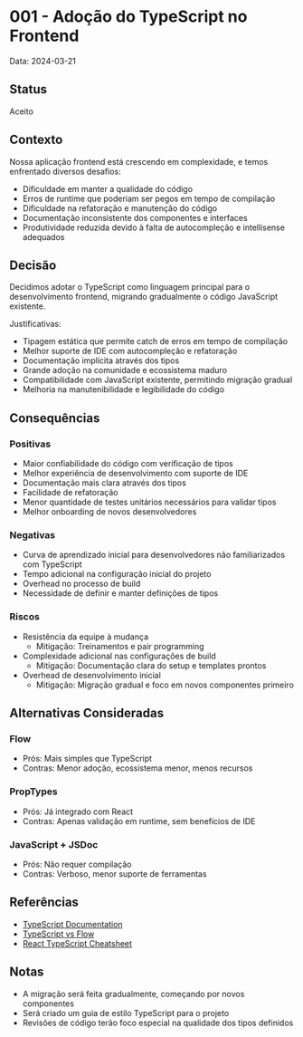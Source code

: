# 001 - Adoção do TypeScript no Frontend

Data: 2024-03-21

## Status

Aceito

## Contexto

Nossa aplicação frontend está crescendo em complexidade, e temos enfrentado diversos desafios:
- Dificuldade em manter a qualidade do código
- Erros de runtime que poderiam ser pegos em tempo de compilação
- Dificuldade na refatoração e manutenção do código
- Documentação inconsistente dos componentes e interfaces
- Produtividade reduzida devido à falta de autocompleção e intellisense adequados

## Decisão

Decidimos adotar o TypeScript como linguagem principal para o desenvolvimento frontend, migrando gradualmente o código JavaScript existente.

Justificativas:
- Tipagem estática que permite catch de erros em tempo de compilação
- Melhor suporte de IDE com autocompleção e refatoração
- Documentação implícita através dos tipos
- Grande adoção na comunidade e ecossistema maduro
- Compatibilidade com JavaScript existente, permitindo migração gradual
- Melhoria na manutenibilidade e legibilidade do código

## Consequências

### Positivas

- Maior confiabilidade do código com verificação de tipos
- Melhor experiência de desenvolvimento com suporte de IDE
- Documentação mais clara através dos tipos
- Facilidade de refatoração
- Menor quantidade de testes unitários necessários para validar tipos
- Melhor onboarding de novos desenvolvedores

### Negativas

- Curva de aprendizado inicial para desenvolvedores não familiarizados com TypeScript
- Tempo adicional na configuração inicial do projeto
- Overhead no processo de build
- Necessidade de definir e manter definições de tipos

### Riscos

- Resistência da equipe à mudança
  - Mitigação: Treinamentos e pair programming
- Complexidade adicional nas configurações de build
  - Mitigação: Documentação clara do setup e templates prontos
- Overhead de desenvolvimento inicial
  - Mitigação: Migração gradual e foco em novos componentes primeiro

## Alternativas Consideradas

### Flow
- Prós: Mais simples que TypeScript
- Contras: Menor adoção, ecossistema menor, menos recursos

### PropTypes
- Prós: Já integrado com React
- Contras: Apenas validação em runtime, sem benefícios de IDE

### JavaScript + JSDoc
- Prós: Não requer compilação
- Contras: Verboso, menor suporte de ferramentas

## Referências

- [TypeScript Documentation](https://www.typescriptlang.org/docs/)
- [TypeScript vs Flow](https://github.com/niieani/typescript-vs-flowtype)
- [React TypeScript Cheatsheet](https://react-typescript-cheatsheet.netlify.app/)

## Notas

- A migração será feita gradualmente, começando por novos componentes
- Será criado um guia de estilo TypeScript para o projeto
- Revisões de código terão foco especial na qualidade dos tipos definidos 